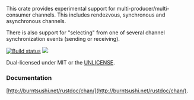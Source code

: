 This crate provides experimental support for multi-producer/multi-consumer
channels. This includes rendezvous, synchronous and asynchronous channels.

There is also support for "selecting" from one of several channel
synchronization events (sending or receiving).

[![Build status](https://api.travis-ci.org/BurntSushi/chan.png)](https://travis-ci.org/BurntSushi/chan)
[![](http://meritbadge.herokuapp.com/chan)](https://crates.io/crates/chan)

Dual-licensed under MIT or the [UNLICENSE](http://unlicense.org).


### Documentation

[http://burntsushi.net/rustdoc/chan/](http://burntsushi.net/rustdoc/chan/).


